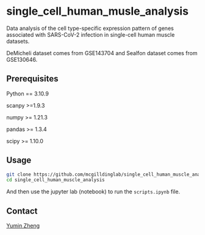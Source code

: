 # single_cell_human_musle_analysis

Data analysis of the cell type-specific expression pattern of genes associated with SARS-CoV-2 infection in single-cell human muscle datasets. 

DeMicheli dataset comes from GSE143704 and Sealfon dataset comes from GSE130646.

## Prerequisites  

Python == 3.10.9

scanpy >=1.9.3

numpy >= 1.21.3 

pandas >= 1.3.4 

scipy >= 1.10.0  

## Usage

```sh
git clone https://github.com/mcgilldinglab/single_cell_human_muscle_analysis
cd single_cell_human_muscle_analysis
```

And then use the jupyter lab (notebook) to run the `scripts.ipynb` file.

## Contact
[Yumin Zheng](mailto:yumin.zheng@mail.mcgill.ca)
